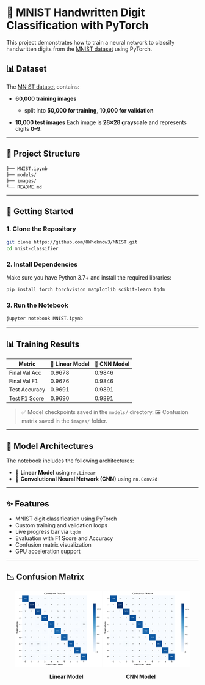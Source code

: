# 🧠 MNIST Handwritten Digit Classification with PyTorch

This project demonstrates how to train a neural network to classify handwritten digits from the [MNIST dataset](http://yann.lecun.com/exdb/mnist/) using PyTorch.


## 📊 Dataset

The [MNIST dataset](http://yann.lecun.com/exdb/mnist/) contains:

* **60,000 training images**

  * split into **50,000 for training**, **10,000 for validation**
* **10,000 test images**
  Each image is **28×28 grayscale** and represents digits **0–9**.

---

## 📁 Project Structure

```
├── MNIST.ipynb
├── models/
├── images/
└── README.md
```

---

## 🚀 Getting Started

### 1. Clone the Repository

```bash
git clone https://github.com/8Whoknow3/MNIST.git
cd mnist-classifier
```

### 2. Install Dependencies

Make sure you have Python 3.7+ and install the required libraries:

```bash
pip install torch torchvision matplotlib scikit-learn tqdm
```

### 3. Run the Notebook

```bash
jupyter notebook MNIST.ipynb
```

---

## 📊 Training Results

| Metric        | 🧮 Linear Model | 🧠 CNN Model           |
| ------------- | --------------- | ---------------------- |
| Final Val Acc | 0.9678          | 0.9846                 |
| Final Val F1  | 0.9676          | 0.9846                 |
| Test Accuracy | 0.9691          | 0.9891                 |
| Test F1 Score | 0.9690          | 0.9891                 |

> ✅ Model checkpoints saved in the `models/` directory.
> 🖼️ Confusion matrix saved in the `images/` folder.

---

## 🧠 Model Architectures

The notebook includes the following architectures:

* 🔹 **Linear Model** using `nn.Linear`
* 🔹 **Convolutional Neural Network (CNN)** using `nn.Conv2d`

---

## ✨ Features

* MNIST digit classification using PyTorch
* Custom training and validation loops
* Live progress bar via `tqdm`
* Evaluation with F1 Score and Accuracy
* Confusion matrix visualization
* GPU acceleration support

---

## 📉 Confusion Matrix

<p align="center"> <img src="images/Linearmodel.png" alt="Confusion Matrix - Linear Model" width="45%"/> <img src="images/CNNmodel.png" alt="Confusion Matrix - CNN Model" width="45%"/> </p> <p align="center"> <b>Linear Model</b>&emsp;&emsp;&emsp;&emsp;&emsp;&emsp;&emsp;&emsp;<b>CNN Model</b> </p>
